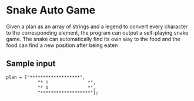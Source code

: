 # Snake Auto Game
Given a plan as an array of strings and a legend to convert every character to the corresponding element, the program can output a self-playing snake game. The snake can automatically find its own way to the food and the food can find a new position after being eaten

## Sample input
`````
plan = ["*******************",
            "* !               *",
            "* O               *",
            "*******************"];
``````
